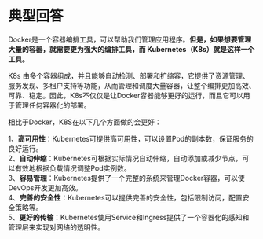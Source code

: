 # 典型回答

Docker是一个容器编排工具，可以帮助我们管理应用程序。**但是，如果想要管理大量的容器，就需要更为强大的编排工具，而 Kubernetes（K8s）就是这样一个工具。**

K8s 由多个容器组成，并且能够自动检测、部署和扩缩容，它提供了资源管理、服务发现、多租户支持等功能，从而管理和调度大量容器，让整个编排更加高效、可靠、稳定。因此，K8s不仅仅是让Docker容器能够更好的运行，而且它可以用于管理任何容器化的部署。

相比于Docker，K8S在以下几个方面做的会更好：

1、**高可用性**：Kubernetes可提供高可用性，可以设置Pod的副本数，保证服务的良好运行。 <br />2、**自动伸缩**：Kubernetes可根据实际情况自动伸缩，自动添加或减少节点，可以有效地根据负载情况调整Pod实例数。 <br />3、**容易管理**：Kubernetes提供了一个完整的系统来管理Docker容器，可以使DevOps开发更加高效。 <br />4、**完善的安全性**：Kubernetes可以提供完善的安全性，包括限制访问，配置安全策略等。 <br />5、**更好的传输**：Kubernetes使用Service和Ingress提供了一个容器化的感知和管理层来实现对网络的透明性。
